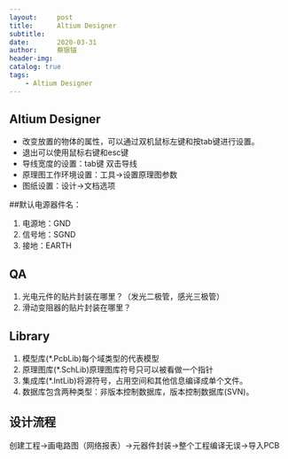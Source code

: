 ```yaml
---
layout:     post
title:      Altium Designer
subtitle:   
date:       2020-03-31
author:     蔡银锚
header-img:
catalog: true
tags:
    - Altium Designer
---
```


## Altium Designer

- 改变放置的物体的属性，可以通过双机鼠标左键和按tab键进行设置。
- 退出可以使用鼠标右键和esc键
- 导线宽度的设置：tab键 双击导线
- 原理图工作环境设置：工具->设置原理图参数
- 图纸设置：设计->文档选项



##默认电源器件名：

1. 电源地：GND
2. 信号地：SGND
3. 接地：EARTH



## QA

1. 光电元件的贴片封装在哪里？（发光二极管，感光三极管）
2. 滑动变阻器的贴片封装在哪里？



## Library

1. 模型库(*.PcbLib)每个域类型的代表模型
2. 原理图库(*.SchLib)原理图库符号只可以被看做一个指针
3. 集成库(*.IntLib)将源符号，占用空间和其他信息编译成单个文件。
4. 数据库包含两种类型：非版本控制数据库，版本控制数据库(SVN)。

## 设计流程

创建工程->画电路图（网络报表）->元器件封装->整个工程编译无误->导入PCB

